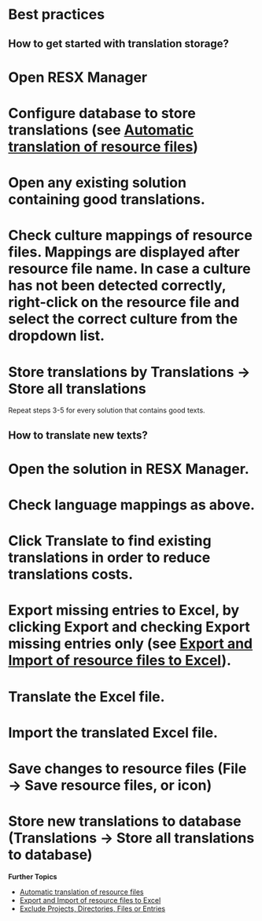 # Best practices

## How to get started with translation storage?
# Open RESX Manager
# Configure database to store translations (see [Automatic translation of resource files](Automatic-translation-of-resource-files))
# Open any existing solution containing good translations.
# Check culture mappings of resource files. Mappings are displayed after resource file name. In case a culture has not been detected correctly, right-click on the resource file and select the correct culture from the dropdown list.
# Store translations by **Translations** -> **Store all translations**
Repeat steps 3-5 for every solution that contains good texts.

## How to translate new texts?
# Open the solution in RESX Manager.
# Check language mappings as above.
# Click **Translate** to find existing translations in order to reduce translations costs.
# Export missing entries to Excel, by clicking **Export** and checking **Export missing entries only** (see [Export and Import of resource files to Excel](Export-and-Import-of-resource-files-to-Excel)).
# Translate the Excel file.
# Import the translated Excel file.
# Save changes to resource files (**File** -> **Save resource files**, or icon)
# Store new translations to database (**Translations** -> **Store all translations to database**)

**Further Topics**
* [Automatic translation of resource files](Automatic-translation-of-resource-files)
* [Export and Import of resource files to Excel](Export-and-Import-of-resource-files-to-Excel)
* [Exclude Projects, Directories, Files or Entries](Exclude-Projects,-Directories,-Files-or-Entries)